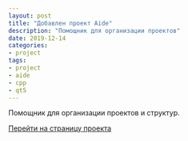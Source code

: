 ```yaml
---
layout: post
title: "Добавлен проект Aide"
description: "Помощник для организации проектов"
date: 2019-12-14
categories: 
- project
tags:
- project
- aide
- cpp
- qt5
---
```

Помощник для организации проектов и структур.

<div class="right"><a href="/aide/" title="Aide">Перейти на страницу проекта</a></div>
